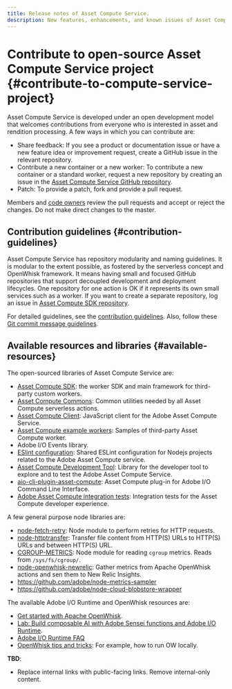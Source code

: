```yaml
---
title: Release notes of Asset Compute Service.
description: New features, enhancements, and known issues of Asset Compute Service.
---
```


# Contribute to open-source Asset Compute Service project {#contribute-to-compute-service-project}

Asset Compute Service is developed under an open development model that welcomes contributions from everyone who is interested in asset and rendition processing. A few ways in which you can contribute are:

* Share feedback: If you see a product or documentation issue or have a new feature idea or improvement request, create a GitHub issue in the relevant repository.
* Contribute a new container or a new worker: To contribute a new container or a standard worker, request a new repository by creating an issue in the [Asset Compute Service GitHub repository](https://git.corp.adobe.com/nui/nui/issues/new).
* Patch: To provide a patch, fork and provide a pull request.

Members and [code owners](https://help.github.com/articles/about-codeowners/) review the pull requests and accept or reject the changes. Do not make direct changes to the master.

## Contribution guidelines {#contribution-guidelines}

Asset Compute Service has repository modularity and naming guidelines. It is modular to the extent possible, as fostered by the serverless concept and OpenWhisk framework. It means having small and focused GitHub repositories that support decoupled development and deployment lifecycles. One repository for one action is OK if it represents its own small services such as a worker. If you want to create a separate repository, log an issue in [Asset Compute SDK repository](https://github.com/adobe/asset-compute-sdk).

For detailed guidelines, see the [contribution guidelines](https://github.com/adobe/asset-compute-sdk/blob/master/.github/CONTRIBUTING.md). Also, follow these [Git commit message guidelines](https://chris.beams.io/posts/git-commit/).

## Available resources and libraries {#available-resources}

The open-sourced libraries of Asset Compute Service are:

* [Asset Compute SDK](https://github.com/adobe/asset-compute-sdk): the worker SDK and main framework for third-party custom workers.
* [Asset Compute Commons](https://github.com/adobe/asset-compute-commons): Common utilities needed by all Asset Compute serverless actions.
* [Asset Compute Client](https://github.com/adobe/asset-compute-client): JavaScript client for the Adobe Asset Compute Service.
* [Asset Compute example workers](https://github.com/adobe/asset-compute-example-workers): Samples of third-party Asset Compute worker.
* Adobe I/O Events library.
* [ESlint configuration](https://github.com/adobe/eslint-config-asset-compute): Shared ESLint configuration for Nodejs projects related to the Adobe Asset Compute service.
* [Asset Compute Development Tool](https://github.com/adobe/asset-compute-devtool): Library for the developer tool to explore and to test the Adobe Asset Compute Service.
* [aio-cli-plugin-asset-compute](https://github.com/adobe/aio-cli-plugin-asset-compute): Asset Compute plug-in for Adobe I/O Command Line Interface.
* [Adobe Asset Compute integration tests](https://github.com/adobe/asset-compute-integration-tests): Integration tests for the Asset Compute developer experience.

<!-- Attention: Should we mention the node libraries in docs? 
-->

A few general purpose node libraries are:

* [node-fetch-retry](https://github.com/adobe/node-fetch-retry): Node module to perform retries for HTTP requests.
* [node-httptransfer](https://github.com/adobe/node-httptransfer): Transfer file content from HTTP(S) URLs to HTTP(S) URLs and between HTTP(S) URL.
* [CGROUP-METRICS](https://github.com/adobe/node-cgroup-metrics): Node module for reading `cgroup` metrics. Reads from `/sys/fs/cgroup/`.
* [node-openwhisk-newrelic](https://github.com/adobe/node-openwhisk-newrelic): Gather metrics from Apache OpenWhisk actions and sen them to New Relic Insights.
* https://github.com/adobe/node-metrics-sampler
* https://github.com/adobe/node-cloud-blobstore-wrapper

The available Adobe I/O Runtime and OpenWhisk resources are:

* [Get started with Apache OpenWhisk](https://github.com/apache/incubator-openwhisk/tree/master/docs#getting-started-with-openwhisk).
* [Lab: Build composable AI with Adobe Sensei functions and Adobe I/O Runtime](https://opensource.adobe.com/adobe-sensei-ai-functions/index.html/).
* [Adobe I/O Runtime FAQ](https://wiki.corp.adobe.com/pages/viewpage.action?pageId=1492581057)
* [OpenWhisk tips and tricks](https://wiki.corp.adobe.com/display/~aklimets/OpenWhisk+Tips+and+Tricks): For example, how to run OW locally.

<!-- attention: Is any public-facing content available on GitHub.com for the above Adobe-internal wiki links?
-->

**TBD**:

* Replace internal links with public-facing links. Remove internal-only content.
